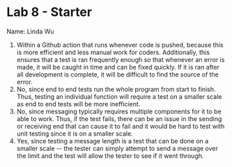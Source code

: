 # Lab 8 - Starter
Name: Linda Wu

1. Within a Github action that runs whenever code is pushed, because this is more efficient and less manual work for coders. Additionally, this ensures that a test is ran frequently enough so that whenever an error is made, it will be caught in time and can be fixed quickly. If it is ran after all development is complete, it will be difficult to find the source of the error.
2. No, since end to end tests run the whole program from start to finish. Thus, testing an individual function will require a test on a smaller scale as end to end tests will be more inefficient.
3. No, since messaging typically requires multiple components for it to be able to work. Thus, if the test fails, there can be an issue in the sending or receiving end that can cause it to fail and it would be hard to test with unit testing since it is on a smaller scale.
4. Yes, since testing a message length is a test that can be done on a smaller scale -- the tester can simply attempt to send a message over the limit and the test will allow the tester to see if it went through.